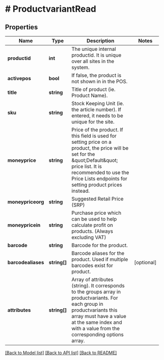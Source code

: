 # # ProductvariantRead

## Properties

Name | Type | Description | Notes
------------ | ------------- | ------------- | -------------
**productid** | **int** | The unique internal productid. It is unique over all sites in the system. |
**activepos** | **bool** | If false, the product is not shown in in the POS. |
**title** | **string** | Title of product (ie. Product Name). |
**sku** | **string** | Stock Keeping Unit (ie. the article number). If entered, it needs to be unique for the site. |
**moneyprice** | **string** | Price of the product. If this field is used for setting price on a product, the price will be set for the \&quot;Default\&quot; price list. It is recommended to use the Price Lists endpoints for setting product prices instead. |
**moneypriceorg** | **string** | Suggested Retail Price (SRP) |
**moneypricein** | **string** | Purchase price which can be used to help calculate profit on products. (Always excluding VAT) |
**barcode** | **string** | Barcode for the product. |
**barcodealiases** | **string[]** | Barcode aliases for the product. Used if multiple barcodes exist for product. | [optional]
**attributes** | **string[]** | Array of attributes (string). It corresponds to the groups array in productvariants. For each group in productvariants this array must have a value at the same index and with a value from the corresponding options array. |

[[Back to Model list]](../../README.md#models) [[Back to API list]](../../README.md#endpoints) [[Back to README]](../../README.md)
